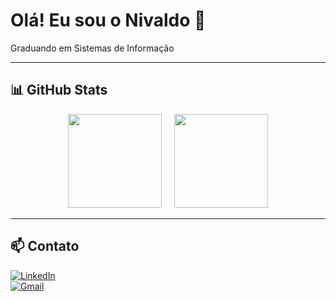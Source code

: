 # Olá! Eu sou o Nivaldo 👋

Graduando em Sistemas de Informação

---

## 📊 GitHub Stats

<p align="center">
  <img height="150em" src="https://github-readme-stats.vercel.app/api?username=NivaldoNeto25&show_icons=true&theme=radical"/>
  &nbsp;&nbsp;&nbsp;
  <img height="150em" src="https://github-readme-stats.vercel.app/api/top-langs/?username=NivaldoNeto25&layout=compact&theme=radical"/>
</p>

---

## 📫 Contato

[![LinkedIn](https://img.shields.io/badge/LinkedIn-blue?style=for-the-badge&logo=linkedin&logoColor=white)](https://www.linkedin.com/in/nivaldo-neto-522265304)  
[![Gmail](https://img.shields.io/badge/Email-D14836?style=for-the-badge&logo=gmail&logoColor=white)](mailto:nivaldonetocontato@gmail.com)
